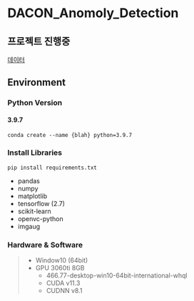 # DACON_Anomoly_Detection

## 프로젝트 진행중
[데이터](https://dacon.io/competitions/official/235894/data)

## Environment
### Python Version
#### 3.9.7
    conda create --name {blah} python=3.9.7

### Install Libraries
    pip install requirements.txt

* pandas
* numpy
* matplotlib
* tensorflow (2.7)
* scikit-learn
* openvc-python
* imgaug

### Hardware & Software
> * Window10 (64bit)
> * GPU 3060ti 8GB
>   * 466.77-desktop-win10-64bit-international-whql
>   * CUDA v11.3
>   * CUDNN v8.1
